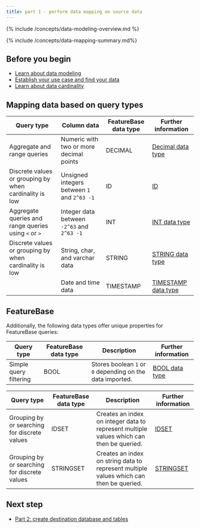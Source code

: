 ```yaml
---
title: part 1 - perform data mapping on source data
---
```


{% include /concepts/data-modeling-overview.md %}

{% include /concepts/data-mapping-summary.md%}

## Before you begin

* [Learn about data modeling](https://en.wikipedia.org/wiki/Data_modeling)
* [Establish your use case and find your data](/concepts/part1-use-case-find-data)
* [Learn about data cardinality](https://en.wikipedia.org/wiki/Cardinality_(data_modeling))

## Mapping data based on query types

| Query type | Column data | FeatureBase data type | Further information |
|---|---|---|---|
| Aggregate and range queries | Numeric with two or more decimal points | DECIMAL | [Decimal data type]() |
| Discrete values or grouping by when cardinality is low | Unsigned integers between `1` and `2^63 -1` | ID  | [ID]() |
| Aggregate queries and range queries using `<` or `>` | Integer data between `-2^63` and `2^63 -1` | INT | [INT data type]() |
| Discrete values or grouping by when cardinality is low | String, char, and varchar data | STRING | [STRING data type]() |
|  | Date and time data | TIMESTAMP | [TIMESTAMP data type]() |

## FeatureBase

Additionally, the following data types offer unique properties for FeatureBase queries:

| Query type | FeatureBase data type | Description | Further information |
|---|---|---|---|
| Simple query filtering | BOOL | Stores boolean `1` or `0` depending on the data imported. | [BOOL data type]() |

| Query type | FeatureBase data type | Description | Further information |
|---|---|---|---|
| Grouping by or searching for discrete values | IDSET | Creates an index on integer data to represent multiple values which can then be queried. | [IDSET]() |
| Grouping by or searching for discrete values | STRINGSET | Creates an index on string data to represent multiple values which can then be queried. | [STRINGSET]() |

## Next step

* [Part 2: create destination database and tables](/concepts/part2-create-db-tables)
